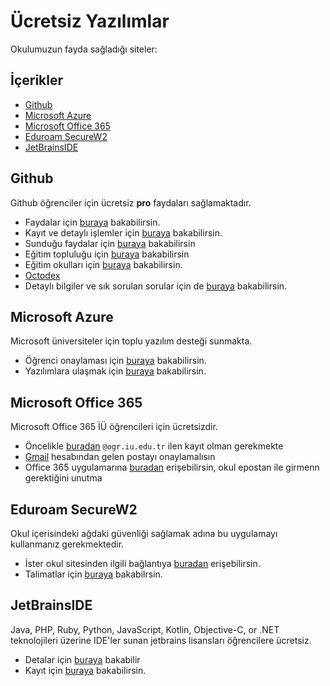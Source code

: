 # Ücretsiz Yazılımlar <!-- omit in toc -->

Okulumuzun fayda sağladığı siteler:

## İçerikler <!-- omit in toc -->

- [Github](#github)
- [Microsoft Azure](#microsoft-azure)
- [Microsoft Office 365](#microsoft-office-365)
- [Eduroam SecureW2](#eduroam-securew2)
- [JetBrainsIDE](#jetbrainside)

## Github

Github öğrenciler için ücretsiz **pro** faydaları sağlamaktadır.

- Faydalar için [buraya][Benefits] bakabilirsin.
- Kayıt ve detaylı işlemler için [buraya][Github Student] bakabilirsin.
- Sunduğu faydalar için [buraya][Github Dev Pack] bakabilirsin
- Eğitim topluluğu için [buraya](https://education.github.community/c/students) bakabilirsin
- Eğitim okulları için [buraya][Github Education School] bakabilirsin.
- [Octodex][Github Octodex]
- Detaylı bilgiler ve sık sorulan sorular için de [buraya][Details] bakabilirsin.

## Microsoft Azure

Microsoft üniversiteler için toplu yazılım desteği sunmakta.

- Öğrenci onaylaması için [buraya][Öğrenci Onaylama - Azure] bakabilirsin.
- Yazılımlara ulaşmak için [buraya][Azure DevTools] bakabilirsin.

## Microsoft Office 365

Microsoft Office 365 İÜ öğrencileri için ücretsizdir.

- Öncelikle [buradan][Office 365 Education] `@ogr.iu.edu.tr` ilen kayıt olman gerekmekte
- [Gmail][Gmail] hesabından gelen postayı onaylamalısın
- Office 365 uygulamarına [buradan][Office 365] erişebilirsin, okul epostan ile girmenn gerektiğini unutma

## Eduroam SecureW2

Okul içerisindeki ağdaki güvenliği sağlamak adına bu uygulamayı kullanmanız gerekmektedir.

- İster okul sitesinden ilgili bağlantıya [buradan][SecureW2] erişebilirsin.
- Talimatlar için [buraya][SecureW2 Talimatlar] bakabilrsin.

## JetBrainsIDE

Java, PHP, Ruby, Python, JavaScript, Kotlin, Objective-C, or .NET teknolojileri üzerine IDE'ler sunan jetbrains lisansları öğrencilere ücretsiz.

- Detalar için [buraya][JetBrains Detay] bakabilir
- Kayıt için [buraya][JetBrains Kayıt] bakabilirsin.

[Benefits]: https://education.github.com/benefits/offers
[Github Student]: https://education.github.com/students
[Github Dev Pack]: https://education.github.com/pack/offers
[Github Comminity]: https://education.github.community/c/students
[Github Octodex]: https://octodex.github.com/
[Github Education School]: https://education.github.com/partners/schools
[Details]: https://help.github.com/en/categories/teaching-and-learning-with-github-education
[Azure DevTools]: https://azureforeducation.microsoft.com/devtools
[Öğrenci Onaylama - Azure]: https://signup.azure.com/studentverification
[Office 365 Education]: https://products.office.com/tr-tr/student/office-in-education
[Gmail]: https://www.office.com/?auth=2&home=1
[Office 365]: https://www.office.com/?auth=2&home=1
[SecureW2]: http://bilgiislem.istanbul.edu.tr/tr/content/eduroam-baglanti-ayarlari/windows-isletim-sistemi
[SecureW2 Talimatlar]: http://cdn.istanbul.edu.tr/FileHandler2.ashx?f=eduroam-securew2-win8.pdf
[JetBrains Detay]: https://www.jetbrains.com/shop/eform/students
[JetBrains Kayıt]: https://www.jetbrains.com/shop/eform/students